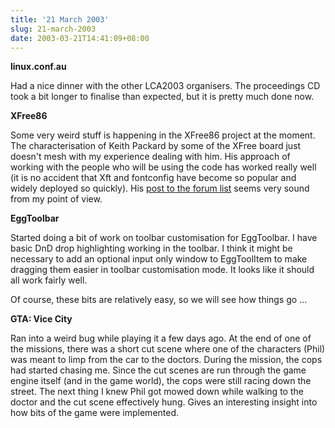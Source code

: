 ```yaml
---
title: '21 March 2003'
slug: 21-march-2003
date: 2003-03-21T14:41:09+08:00
---
```


**linux.conf.au**

Had a nice dinner with the other LCA2003 organisers. The proceedings CD
took a bit longer to finalise than expected, but it is pretty much done
now.

**XFree86**

Some very weird stuff is happening in the XFree86 project at the moment.
The characterisation of Keith Packard by some of the XFree board just
doesn\'t mesh with my experience dealing with him. His approach of
working with the people who will be using the code has worked really
well (it is no accident that Xft and fontconfig have become so popular
and widely deployed so quickly). His [post to the forum
list](http://www.xfree86.org/pipermail/forum/2003-March/000168.html)
seems very sound from my point of view.

**EggToolbar**

Started doing a bit of work on toolbar customisation for EggToolbar. I
have basic DnD drop highlighting working in the toolbar. I think it
might be necessary to add an optional input only window to EggToolItem
to make dragging them easier in toolbar customisation mode. It looks
like it should all work fairly well.

Of course, these bits are relatively easy, so we will see how things go
\...

**GTA: Vice City**

Ran into a weird bug while playing it a few days ago. At the end of one
of the missions, there was a short cut scene where one of the characters
(Phil) was meant to limp from the car to the doctors. During the
mission, the cops had started chasing me. Since the cut scenes are run
through the game engine itself (and in the game world), the cops were
still racing down the street. The next thing I knew Phil got mowed down
while walking to the doctor and the cut scene effectively hung. Gives an
interesting insight into how bits of the game were implemented.
